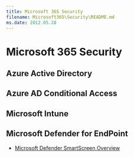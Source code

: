 ```yaml
---
title: Microsoft 365 Security
filename: Microsoft365\Security\README.md
ms.date: 2012.05.28
---
```


# Microsoft 365 Security

## Azure Active Directory

## Azure AD Conditional Access

## Microsoft Intune

## Microsoft Defender for EndPoint

- [Microsoft Defender SmartScreen Overview](./defender/Microsoft-Defender-SmartScreen-Overview)